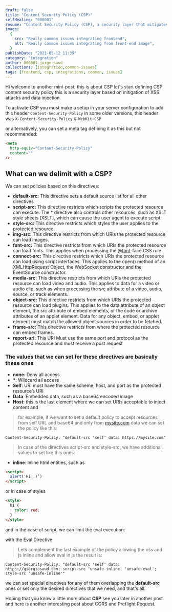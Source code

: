 ```yaml
---
draft: false
title: "Content Security Policy (CSP)"
selfHealing: "000001"
resume: "Content Security Policy (CSP), a security layer that mitigates XSS attacks and data injection. To activate CSP, one must set up the server configuration to include the Content-Security-Policy header. Alternatively, a meta tag can be used, although it's not recommended."
image:
  {
    src: "Really common issues integrating frontend",
    alt: "Really common issues integrating from front-end image",
  }
publishDate: "2021-05-12 11:39"
category: "integration"
author: 000001-jorge-saud
collections: [integration,common-issues]
tags: [frontend, csp, integrations, common, issues]
---
```


Hi welcome to another mini-post, this is about CSP let's start defining CSP content security policy this is a security layer based on mitigation of XSS attacks and data injection.

To activate CSP you must make a setup in your server configuration to add this header `Content-Security-Policy` in some older versions, this header was `X-Content-Security-Policy` `X-WebKit-CSP`

or alternatively, you can set a meta tag defining it as this but not recommended:

```html
<meta
  http-equiv="Content-Security-Policy"
  content=""
/>
```

## What can we delimit with a CSP?

We can set policies based on this directives:

- **default-src:** This directive sets a default source list for all other directives
- **script-src:** This directive restricts which scripts the protected resource can execute. The \* directive also controls other resources, such as XSLT style sheets \[XSLT\], which can cause the user agent to execute script
- **style-src:** This directive restricts which styles the user applies to the protected resource.
- **img-src:** This directive restricts from which URIs the protected resource can load images.
- **font-src:** This directive restricts from which URIs the protected resource can load fonts. This applies when processing the [@font](https://hashnode.com/@font)\-face CSS rule
- **connect-src:** This directive restricts which URIs the protected resource can load using script interfaces. This applies to the open() method of an XMLHttpRequest Object, the WebSocket constructor and the EventSource constructor.
- **media-src:** This directive restricts from which URIs the protected resource can load video and audio. This applies to data for a video or audio clip, such as when processing the src attribute of a video, audio, source, or track elements.
- **object-src:** This directive restricts from which URIs the protected resource can load plugins. This applies to the data attribute of an object element, the src attribute of embed elements, or the code or archive attributes of an applet element. Data for any object, embed, or applet element must match the allowed object sources in order to be fetched.
- **frame-src:** This directive restricts from where the protected resource can embed frames.
- **report-uri:** This URI Must use the same port and protocol as the protected resource and must receive a post request

### The values that we can set for these directives are basically these ones

- **none**: Deny all access
- **\***: Wildcard all access
- **Self**: URI must have the same scheme, host, and port as the protected resource’s URI
- **Data**: Embedded data, such as a base64 encoded image
- **Host**: this is the last element where we can set URIs acceptable to inject content and

> for example, if we want to set a default policy to accept resources from self URL and base64 and only from [mysite.com](https://mysite.com) data we can set the policy like this:

```
Content-Security-Policy: "default-src 'self' data: https://mysite.com"
```

> In case of the directives script-src and style-src, we have additional values to set like this ones:

- **inline**: Inline html entities, such as

```html
<script>
  alert(‘Hi ;)’)
</script>
```

or in case of styles

```html
<style>
  h1 {
    color: red;
  }
</style>
```

and in the case of script, we can limit the eval execution:

with the Eval Directive

> Lets complement the last example of the policy allowing the css and js inline and allow eval in js the result is:

```
Content-Security-Policy: "default-src 'self' data: https://giorgiosaud.com; script-src 'unsafe-inline' 'unsafe-eval'; style-src 'unsafe-inline'"
```

we can set special directives for any of them overlapping the **default-src** ones or set only the desired directives that we need, and that's all.

Hoping that you know a little more about **CSP** see you later in another post and here is another interesting post about CORS and Preflight Request.
